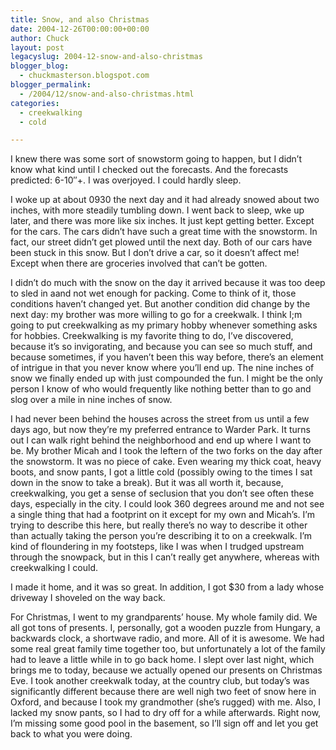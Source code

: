 ```yaml
---
title: Snow, and also Christmas
date: 2004-12-26T00:00:00+00:00
author: Chuck
layout: post
legacyslug: 2004-12-snow-and-also-christmas
blogger_blog:
  - chuckmasterson.blogspot.com
blogger_permalink:
  - /2004/12/snow-and-also-christmas.html
categories:
  - creekwalking
  - cold

---
```

I knew there was some sort of snowstorm going to happen, but I didn’t know what
kind until I checked out the forecasts. And the forecasts predicted:
6-10&#8243;+. I was overjoyed. I could hardly sleep.

I woke up at about 0930 the next day and it had already snowed about two
inches, with more steadily tumbling down. I went back to sleep, wke up later,
and there was more like six inches. It just kept getting better. Except for the
cars. The cars didn’t have such a great time with the snowstorm. In fact, our
street didn’t get plowed until the next day. Both of our cars have been stuck
in this snow. But I don’t drive a car, so it doesn’t affect me! Except when
there are groceries involved that can’t be gotten.

I didn’t do much with the snow on the day it arrived because it was too deep to
sled in aand not wet enough for packing. Come to think of it, those conditions
haven’t changed yet. But another condition did change by the next day: my
brother was more willing to go for a creekwalk. I think I;m going to put
creekwalking as my primary hobby whenever something asks for hobbies.
Creekwalking is my favorite thing to do, I’ve discovered, because it’s so
invigorating, and because you can see so much stuff, and because sometimes, if
you haven’t been this way before, there’s an element of intrigue in that you
never know where you’ll end up. The nine inches of snow we finally ended up
with just compounded the fun. I might be the only person I know of who would
frequently like nothing better than to go and slog over a mile in nine inches
of snow.

I had never been behind the houses across the street from us until a few days
ago, but now they’re my preferred entrance to Warder Park. It turns out I can
walk right behind the neighborhood and end up where I want to be. My brother
Micah and I took the leftern of the two forks on the day after the snowstorm.
It was no piece of cake. Even wearing my thick coat, heavy boots, and snow
pants, I got a little cold (possibly owing to the times I sat down in the snow
to take a break). But it was all worth it, because, creekwalking, you get a
sense of seclusion that you don’t see often these days, especially in the city.
I could look 360 degrees around me and not see a single thing that had a
footprint on it except for my own and Micah’s. I’m trying to describe this
here, but really there’s no way to describe it other than actually taking the
person you’re describing it to on a creekwalk. I’m kind of floundering in my
footsteps, like I was when I trudged upstream through the snowpack, but in this
I can’t really get anywhere, whereas with creekwalking I could.

I made it home, and it was so great. In addition, I got $30 from a lady whose
driveway I shoveled on the way back.

For Christmas, I went to my grandparents’ house. My whole family did. We all
got tons of presents. I, personally, got a wooden puzzle from Hungary, a
backwards clock, a shortwave radio, and more. All of it is awesome. We had some
real great family time together too, but unfortunately a lot of the family had
to leave a little while in to go back home. I slept over last night, which
brings me to today, because we actually opened our presents on Christmas Eve. I
took another creekwalk today, at the country club, but today’s was
significantly different because there are well nigh two feet of snow here in
Oxford, and because I took my grandmother (she’s rugged) with me. Also, I
lacked my snow pants, so I had to dry off for a while afterwards. Right now,
I’m missing some good pool in the basement, so I’ll sign off and let you get
back to what you were doing.
